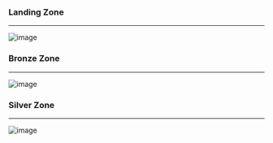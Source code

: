 ### Landing Zone
---
![image](https://github.com/user-attachments/assets/52764541-43c8-487d-acdb-6d50526d55d2)


### Bronze Zone
---
![image](https://github.com/user-attachments/assets/a387cb2b-f59c-4c88-bca5-887ba13c4fe7)

### Silver Zone
---
![image](https://github.com/user-attachments/assets/455b7c6b-9001-42da-8169-7ba85839d1e1)
